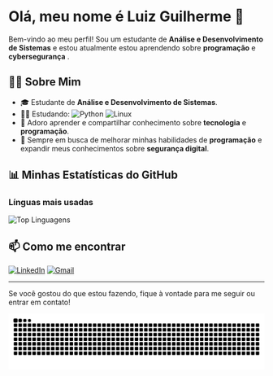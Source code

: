 # Olá, meu nome é Luiz Guilherme 👋

Bem-vindo ao meu perfil! Sou um estudante de **Análise e Desenvolvimento de Sistemas** e estou atualmente estou aprendendo sobre **programação** e **cybersegurança** . 

## 🧑‍💻 Sobre Mim

- 🎓 Estudante de **Análise e Desenvolvimento de Sistemas**.
- 👨‍💻 Estudando:
![Python](https://img.shields.io/badge/python-3670A0?style=for-the-badge&logo=python&logoColor=ffdd54) ![Linux](https://img.shields.io/badge/Linux-000?style=for-the-badge&logo=linux&logoColor=FCC624)
- 💬 Adoro aprender e compartilhar conhecimento sobre **tecnologia** e **programação**.
- 🌱 Sempre em busca de melhorar minhas habilidades de **programação** e expandir meus conhecimentos sobre **segurança digital**.

## 📊 Minhas Estatísticas do GitHub

### Línguas mais usadas

![Top Linguagens](https://github-readme-stats.vercel.app/api/top-langs/?username=Luizfrr&layout=compact&langs_count=6&theme=radical)

## 📫 Como me encontrar

[![LinkedIn](https://img.shields.io/badge/LinkedIn-0077B5?style=for-the-badge&logo=linkedin&logoColor=white)](https://www.linkedin.com/in/luizfrr/)
[![Gmail](https://img.shields.io/badge/Gmail-333333?style=for-the-badge&logo=gmail&logoColor=red)](mailto:luizggfo@gmail.com)

---

Se você gostou do que estou fazendo, fique à vontade para me seguir ou entrar em contato!

<picture align="center">
  <source media="(prefers-color-scheme: dark)" srcset="https://raw.githubusercontent.com/Luizfrr/Luizfrr/output/github-contribution-grid-snake-dark.svg">
  <source media="(prefers-color-scheme: light)" srcset="https://raw.githubusercontent.com/Luizfrr/Luizfrr/output/github-contribution-grid-snake-dark.svg">
  <img align="center" alt="github contribution grid snake animation" src="https://raw.githubusercontent.com/Luizfrr/Luizfrr/output/github-contribution-grid-snake.svg">
</picture>
